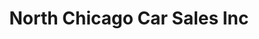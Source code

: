 ---
title: "North Chicago Car Sales Inc"
url: /waukegan/north-chicago-car-sales-inc/
shop: Autohaus
---